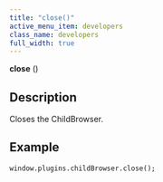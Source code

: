 ```yaml
---
title: "close()"
active_menu_item: developers
class_name: developers
full_width: true
---
```



**close** ()

## Description

Closes the ChildBrowser.

## Example

    window.plugins.childBrowser.close();
   
